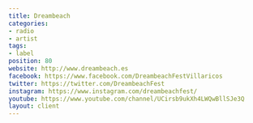 ```yaml
---
title: Dreambeach
categories:
- radio
- artist
tags:
- label
position: 80
website: http://www.dreambeach.es
facebook: https://www.facebook.com/DreambeachFestVillaricos
twitter: https://twitter.com/DreambeachFest
instagram: https://www.instagram.com/dreambeachfest/
youtube: https://www.youtube.com/channel/UCirsb9ukXh4LWQwBllSJe3Q
layout: client
---
```



